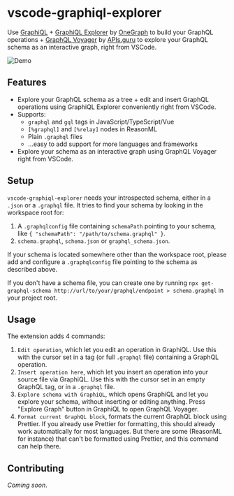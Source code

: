 # vscode-graphiql-explorer

Use [GraphiQL](https://github.com/graphql/graphiql) + [GraphiQL Explorer](https://github.com/OneGraph/graphiql-explorer) by [OneGraph](https://onegraph.com) to build your GraphQL operations + [GraphQL Voyager](https://github.com/APIs-guru/graphql-voyager) by [APIs.guru](https://apis.guru) to explore your GraphQL schema as an interactive graph, right from VSCode.

![Demo](https://github.com/zth/vscode-graphiql-explorer/blob/master/images/vscode-graphiql-explorer.gif?raw=true)

## Features

- Explore your GraphQL schema as a tree + edit and insert GraphQL operations using GraphiQL Explorer conveniently right from VSCode.
- Supports:
  - `graphql` and `gql` tags in JavaScript/TypeScript/Vue
  - `[%graphql]` and `[%relay]` nodes in ReasonML
  - Plain `.graphql` files
  - ...easy to add support for more languages and frameworks
- Explore your schema as an interactive graph using GraphQL Voyager right from VSCode.

## Setup

`vscode-graphiql-explorer` needs your introspected schema, either in a `.json` or a `.graphql` file. It tries to find your schema by looking in the workspace root for:

1. A `.graphqlconfig` file containing `schemaPath` pointing to your schema, like `{ "schemaPath": "/path/to/schema.graphql" }`.
2. `schema.graphql`, `schema.json` or `graphql_schema.json`.

If your schema is located somewhere other than the workspace root, please add and configure a `.graphqlconfig` file pointing to the schema as described above.

If you don't have a schema file, you can create one by running `npx get-graphql-schema http://url/to/your/graphql/endpoint > schema.graphql` in your project root.

## Usage

The extension adds 4 commands:

1. `Edit operation`, which let you edit an operation in GraphiQL. Use this with the cursor set in a tag (or full `.graphql` file) containing a GraphQL operation.
2. `Insert operation here`, which let you insert an operation into your source file via GraphiQL. Use this with the cursor set in an empty GraphQL tag, or in a `.graphql` file.
3. `Explore schema with GraphiQL`, which opens GraphiQL and let you explore your schema, without inserting or editing anything. Press "Explore Graph" button in GraphiQL to open GraphQL Voyager.
4. `Format current GraphQL block`, formats the current GraphQL block using Prettier. If you already use Prettier for formatting, this should already work automatically for most languages. But there are some (ReasonML for instance) that can't be formatted using Prettier, and this command can help there.

## Contributing

_Coming soon_.
